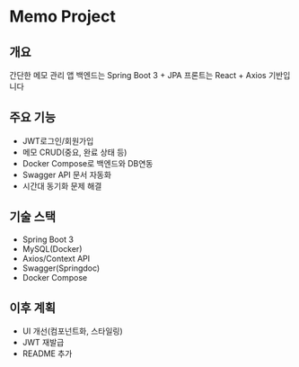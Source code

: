 # Memo Project

## 개요
간단한 메모 관리 앱
백엔드는 Spring Boot 3 + JPA
프론트는 React + Axios 기반입니다

## 주요 기능
- JWT로그인/회원가입
- 메모 CRUD(중요, 완료 상태 등)
- Docker Compose로 백엔드와 DB연동
- Swagger API 문서 자동화
- 시간대 동기화 문제 해결

## 기술 스택
- Spring Boot 3
- MySQL(Docker)
- Axios/Context API
- Swagger(Springdoc)
- Docker Compose

## 이후 계획
- UI 개선(컴포넌트화, 스타일링)
- JWT 재발급
- README 추가
